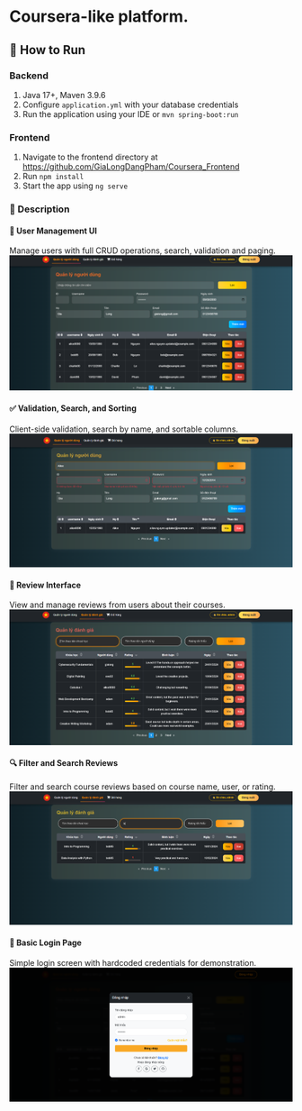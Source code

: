 # Coursera-like platform.

## 🔧 How to Run

### Backend
1. Java 17+, Maven 3.9.6
3. Configure `application.yml` with your database credentials
4. Run the application using your IDE or `mvn spring-boot:run`

### Frontend
1. Navigate to the frontend directory at https://github.com/GiaLongDangPham/Coursera_Frontend
2. Run `npm install`
3. Start the app using `ng serve`

### 📸 Description

#### 👥 User Management UI
Manage users with full CRUD operations, search, validation and paging.
![User Management](src/main/resources/templates/assets/giao_dien_users.png)

#### ✅ Validation, Search, and Sorting
Client-side validation, search by name, and sortable columns.
![Validation, Search, Sorting](src/main/resources/templates/assets/validate_search_sort.png)

#### 📝 Review Interface
View and manage reviews from users about their courses.
![Review Management](src/main/resources/templates/assets/review.png)

#### 🔍 Filter and Search Reviews
Filter and search course reviews based on course name, user, or rating.
![Filter and Search Reviews](src/main/resources/templates/assets/filter_review.png)

#### 🔐 Basic Login Page
Simple login screen with hardcoded credentials for demonstration.
![Login Page](src/main/resources/templates/assets/basic_login.png)
